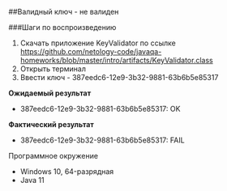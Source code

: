 ##Валидный ключ - не валиден

###Шаги по воспроизведению

1. Скачать приложение KeyValidator по ссылке <https://github.com/netology-code/javaqa-homeworks/blob/master/intro/artifacts/KeyValidator.class>
2. Открыть терминал
3. Ввести ключ - 387eedc6-12e9-3b32-9881-63b6b5e85317

**Ожидаемый результат**
* 387eedc6-12e9-3b32-9881-63b6b5e85317: OK

**Фактический результат**
* 387eedc6-12e9-3b32-9881-63b6b5e85317: FAIL

Программное окружение
* Windows 10, 64-разрядная
* Java 11 